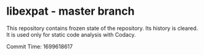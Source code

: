 # libexpat - master branch

This repository contains frozen state of the repository.
Its history is cleared. It is used only for static code
analysis with Codacy.

Commit Time: 1699618617